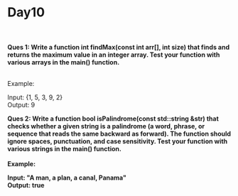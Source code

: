 # Day10
<br>
<br>
<b>Ques 1: Write a function int findMax(const int arr[], int size) that finds and returns the maximum value in an integer array. Test your function with various arrays in the main() function.</b>
<br>
<br>

Example:<br>


Input: {1, 5, 3, 9, 2}<br>
Output: 9<br>

<b>Ques 2: Write a function bool isPalindrome(const std::string &str) that checks whether a given string is a palindrome (a word, phrase, or sequence that reads the same backward as forward). The function should ignore spaces, punctuation, and case sensitivity. Test your function with various strings in the main() function.<b><br>
<br>
Example:<br>

Input: "A man, a plan, a canal, Panama"<br>
Output: true<br>
